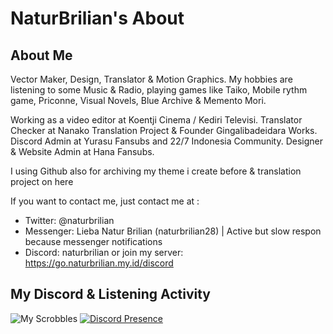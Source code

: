 # NaturBrilian's About
## About Me

Vector Maker, Design, Translator & Motion Graphics.
My hobbies are listening to some Music & Radio, playing games like Taiko, Mobile rythm game, Priconne, Visual Novels, Blue Archive & Memento Mori.

Working as a video editor at Koentji Cinema / Kediri Televisi.
Translator Checker at Nanako Translation Project & Founder Gingalibadeidara Works.
Discord Admin at Yurasu Fansubs and 22/7 Indonesia Community. Designer & Website Admin at Hana Fansubs.

I using Github also for archiving my theme i create before & translation project on here

If you want to contact me, just contact me at :

- Twitter: @naturbrilian
- Messenger: Lieba Natur Brilian (naturbrilian28) | Active but slow respon because messenger notifications
- Discord: naturbrilian or join my server: https://go.naturbrilian.my.id/discord

## My Discord & Listening Activity
![My Scrobbles](https://lastfm-recently-played.vercel.app/api?user=naturbrilian) [![Discord Presence](https://lanyard.cnrad.dev/api/304313603253862401)](https://discord.com/users/304313603253862401)
<!--
**naturbrilian/naturbrilian** is a ✨ _special_ ✨ repository because its `README.md` (this file) appears on your GitHub profile.

Here are some ideas to get you started:

- 🔭 I’m currently working on ...
- 🌱 I’m currently learning ...
- 👯 I’m looking to collaborate on ...
- 🤔 I’m looking for help with ...
- 💬 Ask me about ...
- 📫 How to reach me: ...
- 😄 Pronouns: ...
- ⚡ Fun fact: ...
-->
